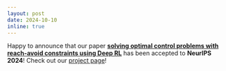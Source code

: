 ```yaml
---
layout: post
date: 2024-10-10
inline: true
---
```


Happy to announce that our paper <strong>[solving optimal control problems with reach-avoid constraints using Deep RL](https://oswinso.github.io/crppo/public/paper.pdf)</strong>
has been accepted to **NeurIPS 2024**! Check out our [project page](https://oswinso.github.io/crppo)!
